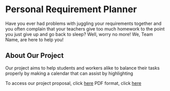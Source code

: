 # Personal Requirement Planner

Have you ever had problems with juggling your requirements together and you often complain that your teachers give too much homework to the point you just give up and go back to sleep? Well, worry no more! We, Team Name, are here to help you!

## About Our Project

Our project aims to help students and workers alike to balance their tasks properly by making a calendar that can assist by highlighting







To access our project proposal, click [here](https://docs.google.com/document/d/1ZcmexSEgFxNmGWgqRGxSxqpUH89Ta0pNyAHw4gg1NG8/edit?tab=t.0})
PDF format, click [here](file:///C:/Users/Student/Downloads/CS%20PROJECT.pdf)
